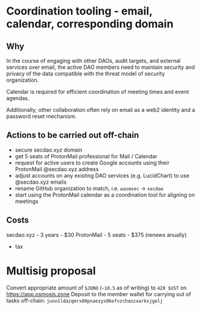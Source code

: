 # Coordination tooling - email, calendar, corresponding domain
## Why
In the course of engaging with other DAOs, audit targets, and external services over email, the active DAO members need to maintain security and privacy of the data compatible with the threat model of security organization.

Calendar is required for efficient coordination of meeting times and event agendas.

Additionally, other collaboration often rely on email as a web2 identity and a password reset mechanism.

## Actions to be carried out off-chain
- secure secdao.xyz domain
- get 5 seats of ProtonMail professional for Mail / Calendar
- request for active users to create Google accounts using their ProtonMail @secdao.xyz address
- adjust accounts on any existing DAO services (e.g. LucidChart) to use @secdao.xyz emails
- rename GitHub organization to match, i.e. `wasmsec` -> `secdao`
- start using the ProtonMail calendar as a coordination tool for aligning on meetings

## Costs
secdao.xyz - 3 years - $30
ProtonMail - 5 seats - $375 (renews anually)
+ tax

# Multisig proposal
Convert appropriate amount of `$JUNO` (`~10.5` as of writing) to `420 $UST` on https://app.osmosis.zone
Deposit to the member wallet for carrying out of tasks off-chain: `juno1ldazqmrx00pnaezys06efvzchanzxarkxjgelj`
